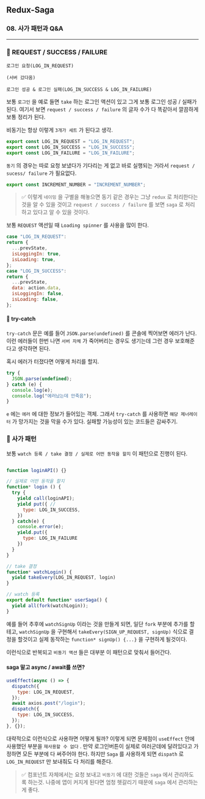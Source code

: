 ## Redux-Saga

### 08. 사가 패턴과 Q&A

---

### 📌 REQUEST / SUCCESS / FAILURE

```
로그인 요청(LOG_IN_REQUEST)

(서버 갔다옴)

로그인 성공 & 로그인 실패(LOG_IN_SUCCESS & LOG_IN_FAILURE)
```

보통 `로그인` 을 예로 들면 `take` 하는 로그인 액션이 있고 그게 보통 로그인 성공 / 실패가 된다.
여기서 보면 `request / success / failure` 의 글자 수가 다 똑같아서 깔끔하게 보통 정리가 된다.

비동기는 항상 이렇게 `3개가 세트` 가 된다고 생각.

```js
export const LOG_IN_REQUEST = "LOG_IN_REQUEST";
export const LOG_IN_SUCCESS = "LOG_IN_SUCCESS";
export const LOG_IN_FAILURE = "LOG_IN_FAILURE";
```

`동기` 의 경우는 따로 요청 보냈다가 기다리는 게 없고 바로 실행되는 거라서 `request / sucess/ failure` 가 필요없다.

```js
export const INCREMENT_NUMBER = "INCREMENT_NUMBER";
```

> ✅ 이렇게 `네이밍` 을 구별을 해놓으면 동기 같은 경우는 그냥 `redux` 로 처리한다는 것을 알 수 있을 것이고 `request / success / failure` 를 보면 `saga` 로 처리하고 있다고 알 수 있을 것이다.

보통 `REQUEST` 액션일 때 `Loading spinner` 를 사용을 많이 한다.

```js
case "LOG_IN_REQUEST":
return {
  ...prevState,
  isLoggingIn: true,
  isLoading: true,
};
case "LOG_IN_SUCCESS":
return {
  ...prevState,
  data: action.data,
  isLoggingIn: false,
  isLoading: false,
};
```

#### 📍 try-catch

`try-catch` 문은 예를 들어 `JSON.parse(undefined)` 를 콘솔에 찍어보면 에러가 난다. 이런 에러들이 한번 나면 `서버 자체` 가 죽어버리는 경우도 생기는데 그런 경우 보호해준다고 생각하면 된다.

혹시 에러가 터졌다면 어떻게 처리를 할지.

```js
try {
  JSON.parse(undefined);
} catch (e) {
  console.log(e);
  console.log("에러났는데 안죽음");
}
```

`e` 에는 `에러` 에 대한 정보가 들어있는 객체. 그래서 `try-catch` 를 사용하면 `해당 제너레이터` 가 망가지는 것을 막을 수가 있다. 실패할 가능성이 있는 코드들은 감싸주기.

### 📌 사가 패턴

보통 `watch 등록 / take 결정 / 실제로 어떤 동작을 할지` 이 패턴으로 진행이 된다.

```js

function loginAPI() {}

// 실제로 어떤 동작을 할지
function* login () {
  try {
    yield call(loginAPI);
    yield put({ //
      type: LOG_IN_SUCCESS,
    })
  } catch(e) {
    console.error(e);
    yield.put({
      type: LOG_IN_FAILURE
    })
  }
}

// take 결정
function* watchLogin() {
  yield takeEvery(LOG_IN_REQUEST, login)
}

// watch 등록
export default function* userSaga() {
  yield all(fork(watchLogin));
}
```

예를 들어 추후에 `watchSignUp` 이라는 것을 만들게 되면, 일단 `fork` 부분에 추가를 할테고, `watchSignUp` 을 구현해서 `takeEvery(SIGN_UP_REQUEST, signUp)` 식으로 결정을 할것이고 실제 동작하는 `function* signUp() {...}` 을 구현하게 될것이다.

이런식으로 반복되고 `비동기 액션` 들은 대부분 이 패턴으로 맞춰서 들어간다.

#### saga 말고 async / await를 쓰면?

```js
useEffect(async () => {
  dispatch({
    type: LOG_IN_REQUEST,
  });
  await axios.post("/login");
  dispatch({
    type: LOG_IN_SUCCESS,
  });
}, {});
```

대략적으로 이런식으로 사용하면 어떻게 될까?
이렇게 되면 문제점이 `useEffect` 안에 사용했던 부분을 `재사용할 수 없다` . 만약 로그인버튼이 실제로 여러군데에 달려있다고 가정하면 모든 부분에 다 써주어야 한다. 하지만 `Saga` 를 사용하게 되면 `dispath` 로 `LOG_IN_REQUEST` 만 보내줘도 다 처리를 해준다.

> ✅ 컴포넌트 자체에서는 요청 보내고 `비동기` 에 대한 것들은 `saga` 에서 관리하도록 하는것. 나중에 앱이 커지게 된다면 엄청 헷갈리기 때문에 `saga` 에서 관리하는게 좋다.
